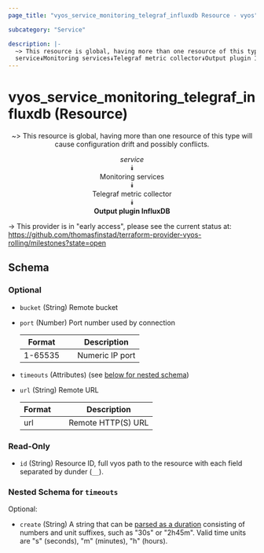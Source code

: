```yaml
---
page_title: "vyos_service_monitoring_telegraf_influxdb Resource - vyos"

subcategory: "Service"

description: |- 
  ~> This resource is global, having more than one resource of this type will cause configuration drift and possibly conflicts.
  service⯯Monitoring services⯯Telegraf metric collector⯯Output plugin InfluxDB
---
```


# vyos_service_monitoring_telegraf_influxdb (Resource)
<center>

~> This resource is global, having more than one resource of this type will cause configuration drift and possibly conflicts.

*service*  
⯯  
Monitoring services  
⯯  
Telegraf metric collector  
⯯  
**Output plugin InfluxDB**


</center>

-> This provider is in "early access", please see the current status at: https://github.com/thomasfinstad/terraform-provider-vyos-rolling/milestones?state=open

## Schema

### Optional

- `bucket` (String) Remote bucket
- `port` (Number) Port number used by connection

    |Format   &emsp;|Description      |
    |-----------|-------------------|
    |1-65535  &emsp;|Numeric IP port  |
- `timeouts` (Attributes) (see [below for nested schema](#nestedatt--timeouts))
- `url` (String) Remote URL

    |Format  &emsp;|Description         |
    |----------|----------------------|
    |url     &emsp;|Remote HTTP(S) URL  |

### Read-Only

- `id` (String) Resource ID, full vyos path to the resource with each field separated by dunder (`__`).

<a id="nestedatt--timeouts"></a>
### Nested Schema for `timeouts`

Optional:

- `create` (String) A string that can be [parsed as a duration](https://pkg.go.dev/time#ParseDuration) consisting of numbers and unit suffixes, such as &#34;30s&#34; or &#34;2h45m&#34;. Valid time units are &#34;s&#34; (seconds), &#34;m&#34; (minutes), &#34;h&#34; (hours).  
